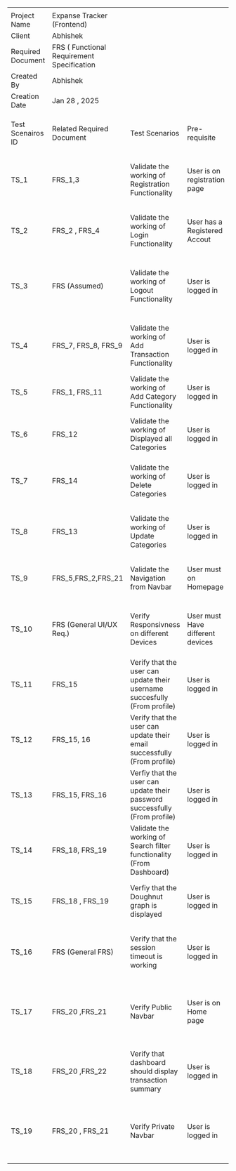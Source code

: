 | | | | | | | | |
|-|-|-|-|-|-|-|-|
| | | | | | | | |
|Project Name|Expanse Tracker (Frontend)| | | | | | |
|Client|Abhishek| | | | | | |
|Required Document |FRS ( Functional Requirement Specification| | | | | | |
|Created By |Abhishek| | | | | | |
|Creation Date |Jan 28 , 2025| | | | | | |
| | | | | | | | |
| | | | | | | | |
| | | | | | | | |
|Test Scenairos ID|Related Required Document |Test Scenarios|Pre-requisite |Test Data |Expected Results |Priority|Number of Test cases |
|TS_1|FRS_1,3|Validate the working of Registration Functionality |User is on registration page| |User should be registered successfully and redirected to the login page.|High|62✅|
|TS_2|FRS_2 , FRS_4|Validate the working of Login Functionality |User has a Registered Accout | |User should be logged in successfully.|High|52✅|
|TS_3|FRS (Assumed)|Validate the working of Logout Functionality |User is logged in | |User should be logged out successfully and redirected to the home page.|High| |
|TS_4|FRS_7, FRS_8, FRS_9|Validate the working of Add Transaction Functionality |User is logged in | |User should be able to add a transaction successfully.|High| |
|TS_5|FRS_1, FRS_11|Validate the working of Add Category Functionality |User is logged in | |User should be able to add a category successfully.|High| |
|TS_6|FRS_12|Validate the working of Displayed all Categories |User is logged in | |User should be able to view all categories.|High| |
|TS_7|FRS_14|Validate the working of Delete Categories |User is logged in | |User should be able to delete categories if they don’t need them.|High| |
|TS_8|FRS_13|Validate the working of Update Categories |User is logged in | |User should be able to update categories successfully.|High| |
|TS_9|FRS_5,FRS_2,FRS_21|Validate the Navigation from Navbar |User must on Homepage| |All navigation links should work correctly.|Medium | |
|TS_10|FRS (General UI/UX Req.)|Verify Responsivness on different Devices |User must Have different devices| |The application should run smoothly on all supported devices.|Medium | |
|TS_11|FRS_15|Verify that the user can update their username succesfully (From profile)|User is logged in | |User should be able to update their username successfully.|High| |
|TS_12|FRS_15, 16|Verify that the user can update their email successfully (From profile)|User is logged in | |User should be able to update their email successfully.|High| |
|TS_13|FRS_15, FRS_16|Verfiy that the user can update their password successfully (From profile)|User is logged in | |User should be able to update their password successfully.|High| |
|TS_14|FRS_18, FRS_19|Validate the working of Search filter functionality (From Dashboard)|User is logged in | |User should be able to filter their expenses successfully.|High| |
|TS_15|FRS_18 , FRS_19|Verfiy that the Doughnut graph is displayed|User is logged in | |User should be able to see the doughnut graph.|Medium | |
|TS_16|FRS (General FRS)|Verify that the session timeout is working |User is logged in | |User should be logged out automatically after session timeout.|Medium | |
|TS_17|FRS_20 ,FRS_21|Verify Public Navbar|User is on Home page| |Public navbar should be visible only when the user is not logged in.|Low| |
|TS_18|FRS_20 ,FRS_22|Verify that dashboard should display transaction summary|User is logged in | |User should be able to see all transactions in the dashboard.|High| |
|TS_19|FRS_20 , FRS_21|Verify Private Navbar|User is logged in | |Public navbar should not be visible when the user is logged in.|Low| |
